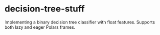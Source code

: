 # decision-tree-stuff

Implementing a binary decision tree classifier with float features. Supports both lazy and eager Polars frames.